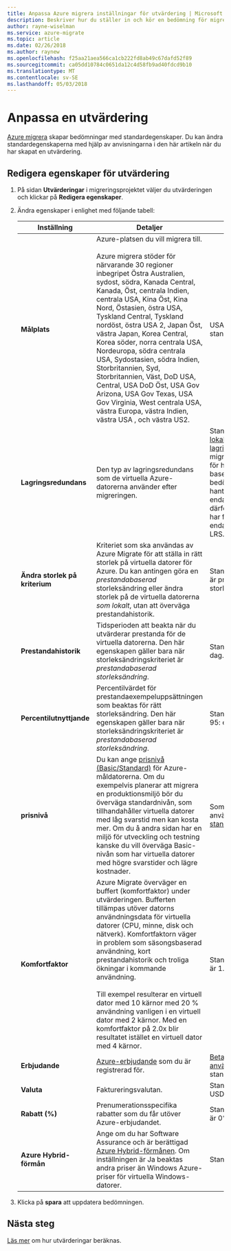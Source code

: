 ```yaml
---
title: Anpassa Azure migrera inställningar för utvärdering | Microsoft Docs
description: Beskriver hur du ställer in och kör en bedömning för migrera VMwares virtuella datorer till Azure med Azure migrering Planner
author: rayne-wiselman
ms.service: azure-migrate
ms.topic: article
ms.date: 02/26/2018
ms.author: raynew
ms.openlocfilehash: f25aa21aea566ca1cb222fd8ab49c67dafd52f89
ms.sourcegitcommit: ca05dd10784c0651da12c4d58fb9ad40fdcd9b10
ms.translationtype: MT
ms.contentlocale: sv-SE
ms.lasthandoff: 05/03/2018
---
```

# <a name="customize-an-assessment"></a>Anpassa en utvärdering

[Azure migrera](migrate-overview.md) skapar bedömningar med standardegenskaper. Du kan ändra standardegenskaperna med hjälp av anvisningarna i den här artikeln när du har skapat en utvärdering.


## <a name="edit-assessment-properties"></a>Redigera egenskaper för utvärdering

1. På sidan **Utvärderingar** i migreringsprojektet väljer du utvärderingen och klickar på **Redigera egenskaper**.
2. Ändra egenskaper i enlighet med följande tabell:

    **Inställning** | **Detaljer** | **Standard**
    --- | --- | ---
    **Målplats** | Azure-platsen du vill migrera till.<br/><br/> Azure migrera stöder för närvarande 30 regioner inbegripet Östra Australien, sydost, södra, Kanada Central, Kanada, Öst, centrala Indien, centrala USA, Kina Öst, Kina Nord, Östasien, östra USA, Tyskland Central, Tyskland nordöst, östra USA 2, Japan Öst, västra Japan, Korea Central, Korea söder, norra centrala USA, Nordeuropa, södra centrala USA, Sydostasien, södra Indien, Storbritannien, Syd, Storbritannien, Väst, DoD USA, Central, USA DoD Öst, USA Gov Arizona, USA Gov Texas, USA Gov Virginia, West centrala USA, västra Europa, västra Indien, västra USA , och västra US2. |  USA, västra 2 är standardplatsen.
    **Lagringsredundans** | Den typ av lagringsredundans som de virtuella Azure-datorerna använder efter migreringen. | Standardvärdet är [lokalt redundant lagring (LRS)](../storage/common/storage-redundancy-lrs.md). Azure migrera har bara stöd för hanterade diskar-baserade bedömningar och hanterade diskar har endast stöd för LRS, därför egenskapen har för närvarande endast alternativet LRS. 
    **Ändra storlek på kriterium** | Kriteriet som ska användas av Azure Migrate för att ställa in rätt storlek på virtuella datorer för Azure. Du kan antingen göra en *prestandabaserad* storleksändring eller ändra storlek på de virtuella datorerna *som lokalt*, utan att överväga prestandahistorik. | Standardalternativet är prestandabaserad storleksändring.
    **Prestandahistorik** | Tidsperioden att beakta när du utvärderar prestanda för de virtuella datorerna. Den här egenskapen gäller bara när storleksändringskriteriet är *prestandabaserad storleksändring*. | Standardvärdet är en dag.
    **Percentilutnyttjande** | Percentilvärdet för prestandaexempeluppsättningen som beaktas för rätt storleksändring. Den här egenskapen gäller bara när storleksändringskriteriet är *prestandabaserad storleksändring*.  | Standardvärdet är 95: e percentilen.
    **prisnivå** | Du kan ange [prisnivå (Basic/Standard)](../virtual-machines/windows/sizes-general.md) för Azure-måldatorerna. Om du exempelvis planerar att migrera en produktionsmiljö bör du överväga standardnivån, som tillhandahåller virtuella datorer med låg svarstid men kan kosta mer. Om du å andra sidan har en miljö för utveckling och testning kanske du vill överväga Basic-nivån som har virtuella datorer med högre svarstider och lägre kostnader. | Som standard används [standardnivån](../virtual-machines/windows/sizes-general.md).
    **Komfortfaktor** | Azure Migrate överväger en buffert (komfortfaktor) under utvärderingen. Bufferten tillämpas utöver datorns användningsdata för virtuella datorer (CPU, minne, disk och nätverk). Komfortfaktorn väger in problem som säsongsbaserad användning, kort prestandahistorik och troliga ökningar i kommande användning.<br/><br/> Till exempel resulterar en virtuell dator med 10 kärnor med 20 % användning vanligen i en virtuell dator med 2 kärnor. Med en komfortfaktor på 2.0x blir resultatet istället en virtuell dator med 4 kärnor. | Standardinställningen är 1.3x.
    **Erbjudande** | [Azure-erbjudande](https://azure.microsoft.com/support/legal/offer-details/) som du är registrerad för. | [Betala per användning](https://azure.microsoft.com/offers/ms-azr-0003p/) är standard.
    **Valuta** | Faktureringsvalutan. | Standardvärdet är USD.
    **Rabatt (%)** | Prenumerationsspecifika rabatter som du får utöver Azure-erbjudandet. | Standardinställningen är 0%.
    **Azure Hybrid-förmån** | Ange om du har Software Assurance och är berättigad [Azure Hybrid-förmånen](https://azure.microsoft.com/pricing/hybrid-use-benefit/). Om inställningen är Ja beaktas andra priser än Windows Azure-priser för virtuella Windows-datorer. | Standardvärdet är Ja.

3. Klicka på **spara** att uppdatera bedömningen.


## <a name="next-steps"></a>Nästa steg

[Läs mer](concepts-assessment-calculation.md) om hur utvärderingar beräknas.
